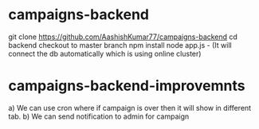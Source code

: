 # campaigns-backend
git clone https://github.com/AashishKumar77/campaigns-backend
cd backend 
checkout to master branch
npm install 
node app.js - (It will connect the db automatically which is using online cluster)

# campaigns-backend-improvemnts 
a) We can use cron where if campaign is over then it will show in different tab.
b) We can send notification to admin for campaign 



